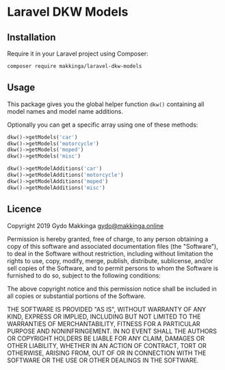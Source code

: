 # Laravel DKW Models

## Installation

Require it in your Laravel project using Composer:

```bash
composer require makkinga/laravel-dkw-models
```

## Usage

This package gives you the global helper function `dkw()` containing all model names and model name additions.

Optionally you can get a specific array using one of these methods:

```php
dkw()->getModels('car')
dkw()->getModels('motorcycle')
dkw()->getModels('moped')
dkw()->getModels('misc')

dkw()->getModelAdditions('car')
dkw()->getModelAdditions('motorcycle')
dkw()->getModelAdditions('moped')
dkw()->getModelAdditions('misc')
```

## Licence

Copyright 2019 Gydo Makkinga <gydo@makkinga.online>

Permission is hereby granted, free of charge, to any person obtaining a copy of this software and associated documentation files (the "Software"), to deal in the Software without restriction, including without limitation the rights to use, copy, modify, merge, publish, distribute, sublicense, and/or sell copies of the Software, and to permit persons to whom the Software is furnished to do so, subject to the following conditions:

The above copyright notice and this permission notice shall be included in all copies or substantial portions of the Software.

THE SOFTWARE IS PROVIDED "AS IS", WITHOUT WARRANTY OF ANY KIND, EXPRESS OR IMPLIED, INCLUDING BUT NOT LIMITED TO THE WARRANTIES OF MERCHANTABILITY, FITNESS FOR A PARTICULAR PURPOSE AND NONINFRINGEMENT. IN NO EVENT SHALL THE AUTHORS OR COPYRIGHT HOLDERS BE LIABLE FOR ANY CLAIM, DAMAGES OR OTHER LIABILITY, WHETHER IN AN ACTION OF CONTRACT, TORT OR OTHERWISE, ARISING FROM, OUT OF OR IN CONNECTION WITH THE SOFTWARE OR THE USE OR OTHER DEALINGS IN THE SOFTWARE.